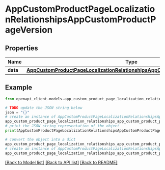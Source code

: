 # AppCustomProductPageLocalizationRelationshipsAppCustomProductPageVersion


## Properties

Name | Type | Description | Notes
------------ | ------------- | ------------- | -------------
**data** | [**AppCustomProductPageLocalizationRelationshipsAppCustomProductPageVersionData**](AppCustomProductPageLocalizationRelationshipsAppCustomProductPageVersionData.md) |  | [optional] 

## Example

```python
from openapi_client.models.app_custom_product_page_localization_relationships_app_custom_product_page_version import AppCustomProductPageLocalizationRelationshipsAppCustomProductPageVersion

# TODO update the JSON string below
json = "{}"
# create an instance of AppCustomProductPageLocalizationRelationshipsAppCustomProductPageVersion from a JSON string
app_custom_product_page_localization_relationships_app_custom_product_page_version_instance = AppCustomProductPageLocalizationRelationshipsAppCustomProductPageVersion.from_json(json)
# print the JSON string representation of the object
print(AppCustomProductPageLocalizationRelationshipsAppCustomProductPageVersion.to_json())

# convert the object into a dict
app_custom_product_page_localization_relationships_app_custom_product_page_version_dict = app_custom_product_page_localization_relationships_app_custom_product_page_version_instance.to_dict()
# create an instance of AppCustomProductPageLocalizationRelationshipsAppCustomProductPageVersion from a dict
app_custom_product_page_localization_relationships_app_custom_product_page_version_from_dict = AppCustomProductPageLocalizationRelationshipsAppCustomProductPageVersion.from_dict(app_custom_product_page_localization_relationships_app_custom_product_page_version_dict)
```
[[Back to Model list]](../README.md#documentation-for-models) [[Back to API list]](../README.md#documentation-for-api-endpoints) [[Back to README]](../README.md)


